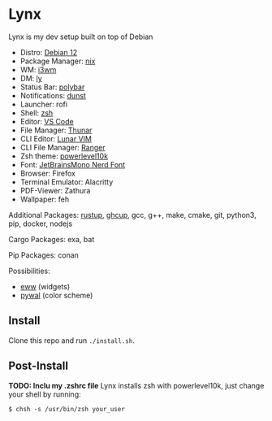 # Lynx
Lynx is my dev setup built on top of Debian

- Distro: [Debian 12](https://www.debian.org/distrib/)
- Package Manager: [nix](https://nixos.org/)
- WM: [i3wm](https://i3wm.org/)
- DM: [ly](https://github.com/fairyglade/ly)
- Status Bar: [polybar](https://polybar.github.io/)
- Notifications: [dunst](https://dunst-project.org/)
- Launcher: rofi
- Shell: [zsh](https://www.zsh.org/)
- Editor: [VS Code](https://code.visualstudio.com/)
- File Manager: [Thunar](https://docs.xfce.org/xfce/thunar/start)
- CLI Editor: [Lunar VIM](https://www.lunarvim.org/)
- CLI File Manager: [Ranger](https://ranger.github.io/)
- Zsh theme: [powerlevel10k](https://github.com/romkatv/powerlevel10k)
- Font: [JetBrainsMono Nerd Font](https://www.nerdfonts.com/font-downloads)
- Browser: Firefox
- Terminal Emulator: Alacritty
- PDF-Viewer: Zathura
- Wallpaper: feh

Additional Packages:
[rustup](https://rustup.rs/), [ghcup](https://www.haskell.org/ghcup/), gcc, g++, make, cmake, git, python3, pip, docker, nodejs

Cargo Packages: exa, bat

Pip Packages: conan

Possibilities:
- [eww](https://elkowar.github.io/eww/) (widgets)
- [pywal](https://github.com/dylanaraps/pywal) (color scheme)

## Install
Clone this repo and run ```./install.sh```.

## Post-Install
**TODO: Inclu my .zshrc file**
Lynx installs zsh with powerlevel10k, just change your shell by running:

```console
$ chsh -s /usr/bin/zsh your_user
```